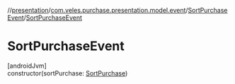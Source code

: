 //[presentation](../../../index.md)/[com.veles.purchase.presentation.model.event](../index.md)/[SortPurchaseEvent](index.md)/[SortPurchaseEvent](-sort-purchase-event.md)

# SortPurchaseEvent

[androidJvm]\
constructor(sortPurchase: [SortPurchase](../../com.veles.purchase.presentation.model.sort/-sort-purchase/index.md))
